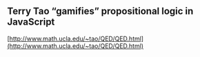 ## Terry Tao “gamifies” propositional logic in JavaScript
  
  [http://www.math.ucla.edu/~tao/QED/QED.html](http://www.math.ucla.edu/~tao/QED/QED.html)